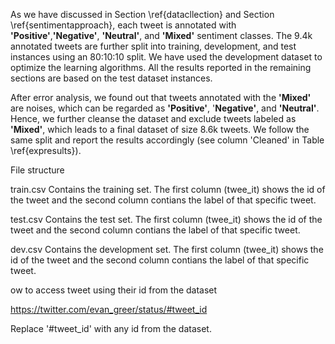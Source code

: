 As we have discussed in Section \ref{datacllection} and Section \ref{sentimentapproach}, each tweet is annotated with **'Positive'**,**'Negative'**, **'Neutral'**, and **'Mixed'** sentiment classes. The 9.4k annotated tweets are further split into training, development, and test instances using an 80:10:10 split. We have used the development dataset to optimize the learning algorithms. All the results reported in the remaining sections are based on the test dataset instances.  

After error analysis, we found out that tweets annotated with the **'Mixed'** are noises, which can be regarded as **'Positive'**, '**Negative'**, and **'Neutral'**. Hence, we further cleanse the dataset and exclude tweets labeled as **'Mixed'**, which leads to a final dataset of size 8.6k tweets.  We follow the same split and report the results accordingly (see column 'Cleaned' in Table \ref{expresults}).

File structure

train.csv
Contains the training set. The first column (twee_it) shows the id of the tweet and the second column contians the label of that specific tweet. 

test.csv
Contains the test set. The first column (twee_it) shows the id of the tweet and the second column contians the label of that specific tweet. 

dev.csv
Contains the development set. The first column (twee_it) shows the id of the tweet and the second column contians the label of that specific tweet. 

ow to access tweet using their id from the dataset

https://twitter.com/evan_greer/status/#tweet_id

Replace '#tweet_id' with any id from the dataset. 
